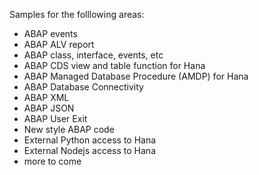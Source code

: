 Samples for the folllowing areas:

- ABAP events
- ABAP ALV report
- ABAP class, interface, events, etc
- ABAP CDS view and table function for Hana
- ABAP Managed Database Procedure (AMDP) for Hana
- ABAP Database Connectivity
- ABAP XML
- ABAP JSON
- ABAP User Exit
- New style ABAP code
- External Python access to Hana
- External Nodejs access to Hana
- more to come
